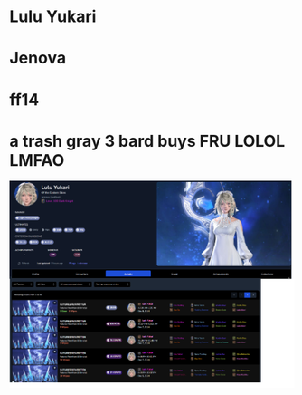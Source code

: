 # Lulu Yukari
# Jenova
# ff14
# a trash gray 3 bard buys FRU LOLOL LMFAO

<img src="hahahah.png" alt="hi" class="inline"/>
